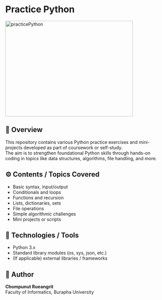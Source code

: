 # Practice Python

<img width="400" height="300" alt="practicePython" src="https://github.com/user-attachments/assets/49214873-6848-4789-8b6e-03dbdd156f5e" />


## 📘 Overview
This repository contains various Python practice exercises and mini-projects developed as part of coursework or self-study.  
The aim is to strengthen foundational Python skills through hands-on coding in topics like data structures, algorithms, file handling, and more.

## ⚙️ Contents / Topics Covered
- Basic syntax, input/output  
- Conditionals and loops  
- Functions and recursion  
- Lists, dictionaries, sets  
- File operations  
- Simple algorithmic challenges  
- Mini projects or scripts  

## 🧠 Technologies / Tools
- Python 3.x  
- Standard library modules (os, sys, json, etc.)  
- (If applicable) external libraries / frameworks  

## 👤 Author
**Chompunut Rueangrit**  
Faculty of Informatics, Burapha University  
